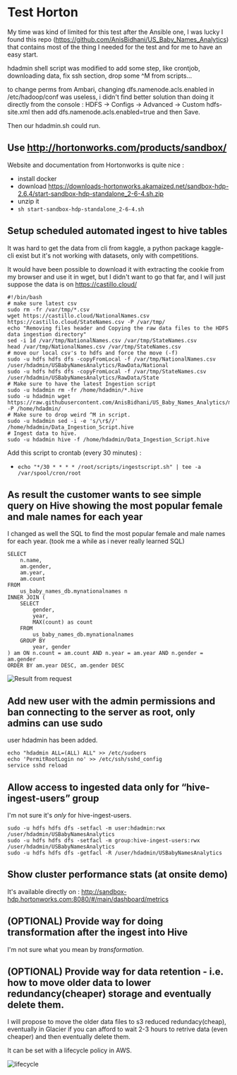 # Test Horton

My time was kind of limited for this test after the Ansible one, I was lucky I found this repo (https://github.com/AnisBidhani/US_Baby_Names_Analytics) that contains most of the thing I needed for the test and for me to have an easy start.

hdadmin shell script was modified to add some step, like crontjob, downloading data, fix ssh section, drop some ^M from scripts...

to change perms from Ambari, changing dfs.namenode.acls.enabled in /etc/hadoop/conf was useless, i didn't find better solution than doing it directly from the console : HDFS -> Configs -> Advanced -> Custom hdfs-site.xml then add dfs.namenode.acls.enabled=true and then Save.

Then our hdadmin.sh could run.


## Use http://hortonworks.com/products/sandbox/

Website and documentation from Hortonworks is quite nice :

- install docker
- download https://downloads-hortonworks.akamaized.net/sandbox-hdp-2.6.4/start-sandbox-hdp-standalone_2-6-4.sh.zip
- unzip it
- `sh start-sandbox-hdp-standalone_2-6-4.sh`

## Setup scheduled automated ingest to hive tables

It was hard to get the data from cli from kaggle, a python package kaggle-cli exist but it's not working with datasets, only with competitions.

It would have been possible to download it with extracting the cookie from my browser and use it in wget, but I didn't want to go that far, and I will just suppose the data is on https://castillo.cloud/

```
#!/bin/bash                                                                                                                   
# make sure latest csv                                                                                                
sudo rm -fr /var/tmp/*.csv                                                                                                    
wget https://castillo.cloud/NationalNames.csv https://castillo.cloud/StateNames.csv -P /var/tmp/                              
echo "Removing files header and Copying the raw data files to the HDFS data ingestion directory"                              
sed -i 1d /var/tmp/NationalNames.csv /var/tmp/StateNames.csv                                                             
head /var/tmp/NationalNames.csv /var/tmp/StateNames.csv
# move our local csv's to hdfs and force the move (-f)
sudo -u hdfs hdfs dfs -copyFromLocal -f /var/tmp/NationalNames.csv /user/hdadmin/USBabyNamesAnalytics/RawData/National           
sudo -u hdfs hdfs dfs -copyFromLocal -f /var/tmp/StateNames.csv /user/hdadmin/USBabyNamesAnalytics/RawData/State
# Make sure to have the latest Ingestion script
sudo -u hdadmin rm -fr /home/hdadmin/*.hive                                                                                   
sudo -u hdadmin wget https://raw.githubusercontent.com/AnisBidhani/US_Baby_Names_Analytics/master/Data_Ingestion_Script.hive -P /home/hdadmin/
# Make sure to drop weird ^M in script.
sudo -u hdadmin sed -i -e 's/\r$//' /home/hdadmin/Data_Ingestion_Script.hive
# Ingest data to hive.
sudo -u hdadmin hive -f /home/hdadmin/Data_Ingestion_Script.hive
```

Add this script to crontab (every 30 minutes) :

- `echo "*/30 * * * * /root/scripts/ingestscript.sh" | tee -a /var/spool/cron/root`


## As result the customer wants to see simple query on Hive showing the most popular female and male names for each year

I changed as well the SQL to find the most popular female and male names for each year. (took me a while as i never really learned SQL)

```
SELECT
    n.name,
    am.gender,
    am.year,
    am.count
FROM
    us_baby_names_db.mynationalnames n
INNER JOIN (
    SELECT
        gender,
        year,
        MAX(count) as count
    FROM
        us_baby_names_db.mynationalnames
    GROUP BY
        year, gender
) am ON n.count = am.count AND n.year = am.year AND n.gender = am.gender
ORDER BY am.year DESC, am.gender DESC
```

![Result from request](https://image.ibb.co/hb1max/unknown.png)


## Add new user with the admin permissions and ban connecting to the server as root, only admins can use sudo

user hdadmin has been added.
```
echo "hdadmin ALL=(ALL) ALL" >> /etc/sudoers
echo 'PermitRootLogin no' >> /etc/ssh/sshd_config
service sshd reload
```

## Allow access to ingested data only for “hive-ingest-users” group

I'm not sure it's *only* for hive-ingest-users.
```
sudo -u hdfs hdfs dfs -setfacl -m user:hdadmin:rwx /user/hdadmin/USBabyNamesAnalytics
sudo -u hdfs hdfs dfs -setfacl -m group:hive-ingest-users:rwx /user/hdadmin/USBabyNamesAnalytics
sudo -u hdfs hdfs dfs -getfacl -R /user/hdadmin/USBabyNamesAnalytics
```

## Show cluster performance stats (at onsite demo)

It's available directly on : http://sandbox-hdp.hortonworks.com:8080/#/main/dashboard/metrics

## (OPTIONAL) Provide way for doing transformation after the ingest into Hive

I'm not sure what you mean by *transformation*.

## (OPTIONAL) Provide way for data retention - i.e. how to move older data to lower redundancy(cheaper) storage and eventually delete them.

I will propose to move the older data files to s3 reduced redundacy(cheap), eventually  in Glacier if you can afford to wait 2-3 hours to retrive data (even cheaper) and then eventually delete them.

It can be set with a lifecycle policy in AWS.

![lifecycle](https://www.cloudberrylab.com/blog/wp-content/uploads/2016/04/amazon-s3-amazon-glacier-lifecycle-example.png)